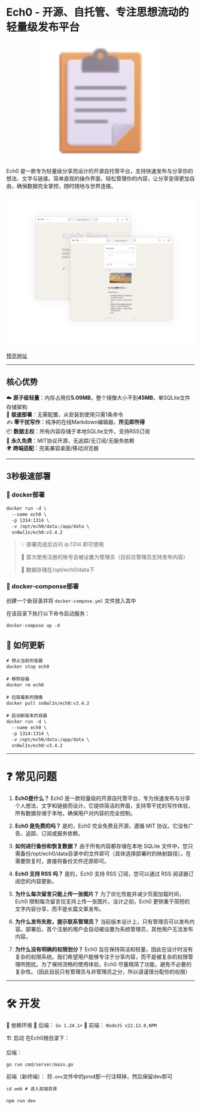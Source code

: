 # Ech0 - 开源、自托管、专注思想流动的轻量级发布平台

<p align="center">
  <img alt="Ech0" src="./docs/imgs/FluentEmojiClipboard.svg" width="320">
</p>

Ech0 是一款专为轻量级分享而设计的开源自托管平台，支持快速发布与分享你的想法、文字与链接。简单直观的操作界面，轻松管理你的内容，让分享变得更加自由，确保数据完全掌控，随时随地与世界连接。

![界面预览](./docs/imgs/screenshot.png)

[预览地址](https://soopy.cn/)

---

## 核心优势

☁️ **原子级轻量**：内存占用仅**5.09MB**，整个镜像大小不到**45MB**，单SQLite文件存储架构  
🚀 **极速部署**：无需配置，从安装到使用只需1条命令  
✍️ **零干扰写作**：纯净的在线Markdown编辑器，**所见即所得**  
📦 **数据主权**：所有内容存储于本地SQLite文件，支持RSS订阅  
🎉 **永久免费**：MIT协议开源，无追踪/无订阅/无服务依赖  
🌍 **跨端适配**：完美兼容桌面/移动浏览器  

---

## 3秒极速部署

### 🐳 docker部署

```shell
docker run -d \
  --name ech0 \
  -p 1314:1314 \
  -v /opt/ech0/data:/app/data \
  sn0wl1n/ech0:v3.4.2
```

> 💡 部署完成后访问 ip:1314 即可使用  
> 
> 📍 首次使用注册的账号会被设置为管理员（目前仅管理员支持发布内容）  
>
> 🎈 数据存储在/opt/ech0/data下  

### 🐋 docker-componse部署

创建一个新目录并将 `docker-compose.yml` 文件放入其中

在该目录下执行以下命令启动服务：

```shell
docker-compose up -d
```

## 🔄 如何更新 

```shell
# 停止当前的容器
docker stop ech0

# 移除容器
docker rm ech0

# 拉取最新的镜像
docker pull sn0wl1n/ech0:v3.4.2

# 启动新版本的容器
docker run -d \
  --name ech0 \
  -p 1314:1314 \
  -v /opt/ech0/data:/app/data \
  sn0wl1n/ech0:v3.4.2
```

---

# ❓ 常见问题

1. **Ech0是什么？**
Ech0 是一款轻量级的开源自托管平台，专为快速发布与分享个人想法、文字和链接而设计。它提供简洁的界面，支持零干扰的写作体验，所有数据存储于本地，确保用户对内容的完全控制。

2. **Ech0 是免费的吗？**
是的，Ech0 完全免费且开源，遵循 MIT 协议。它没有广告、追踪、订阅或服务依赖。

3. **如何进行备份和恢复数据？**
由于所有内容都存储在本地 SQLite 文件中，您只需备份/opt/ech0/data目录中的文件即可（具体选择部署时的映射路径）。在需要恢复时，直接将备份文件还原即可。

4. **Ech0 支持 RSS 吗？**
是的，Ech0 支持 RSS 订阅，您可以通过 RSS 阅读器订阅您的内容更新。

5. **为什么每次留言只能上传一张图片？**
为了优化性能并减少页面加载时间，Ech0 限制每次留言仅支持上传一张图片。设计之初，Ech0 更侧重于简短的文字内容分享，而不是长篇文章发布。

6. **为什么发布失败，提示联系管理员？**
当前版本设计上，只有管理员可以发布内容。部署后，首个注册的用户会自动被设置为系统管理员，其他用户无法发布内容。

7. **为什么没有明确的权限划分？**
Ech0 旨在保持简洁和轻量，因此在设计时没有复杂的权限系统。我们希望用户能够专注于分享内容，而不是被复杂的权限管理所困扰。为了保持流畅的使用体验，Ech0 尽量精简了功能，避免不必要的复杂性。（因此目前只有管理员与非管理员之分，所以请谨慎分配你的权限）

---

# 🛠️ 开发

🔧 依赖环境
📌 后端： `Go 1.24.1+`
📌 前端： `NodeJS v22.13.0,NPM`

🏗️ 启动
在Ech0根目录下：

后端：
```shell
go run cmd/server/main.go
```

前端（新终端）：
将`.env`文件中的prod那一行注释掉，然后保留dev即可
```shell
cd web # 进入前端目录

npm run dev
```